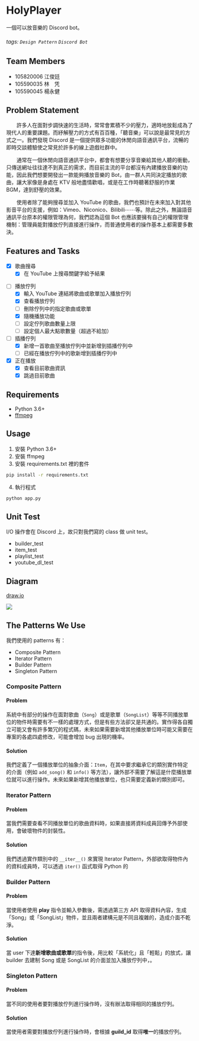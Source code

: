 # HolyPlayer

一個可以放音樂的 Discord bot。

###### tags: `Design Pattern` `Discord Bot`

## Team Members

- 105820006 江俊廷
- 105590035 林　凭
- 105590045 楊永健

## Problem Statement

&emsp;&emsp;許多人在面對步調快速的生活時，常常會累積不少的壓力，適時地放鬆成為了現代人的重要課題。而紓解壓力的方式有百百種，「聽音樂」可以說是最常見的方式之一。我們發現 Discord 是一個提供眾多功能的休閒向語音通訊平台，流暢的即時交談體驗使之常見於許多的線上遊戲社群中。

&emsp;&emsp;通常在一個休閒向語音通訊平台中，都會有想要分享音樂給其他人聽的衝動，只傳送網址往往達不到真正的需求，而目前主流的平台都沒有內建播放音樂的功能，因此我們想要開發出一款能夠播放音樂的 Bot，由一群人共同決定播放的歌曲，讓大家像是身處在 KTV 般地盡情歡唱，或是在工作時聽著舒服的作業 BGM，達到舒壓的效果。

&emsp;&emsp;使用者除了能夠搜尋並加入 YouTube 的歌曲，我們也預計在未來加入對其他影音平台的支援，例如：Vimeo、Niconico、Bilibili⋯⋯等。除此之外，無論語音通訊平台原本的權限管理為何，我們認為這個 Bot 也應該要擁有自己的權限管理機制：管理員能對播放佇列直接進行操作，而普通使用者的操作基本上都需要多數決。

## Features and Tasks

- [x] 歌曲搜尋
    - [x] 在 YouTube 上搜尋關鍵字給予結果
<!--
- [ ] 權限管理
    - [ ] 管理員所有操作
    - [ ] 只有管理員才能夠編輯播放佇列的模式
    - [ ] 普通使用者刪歌要投票
    - [ ] 普通使用者跳歌要投票
-->
- [ ] 播放佇列
    - [x] 輸入 YouTube 連結將歌曲或歌單加入播放佇列
    - [x] 查看播放佇列
    - [ ] 刪除佇列中的指定歌曲或歌單
    - [x] 隨機播放功能
    - [ ] 設定佇列歌曲數量上限
    - [ ] 設定個人最大點歌數量（超過不給加）

- [ ] 插播佇列
    - [x] 新增一首歌曲至播放佇列中並新增到插播佇列中
    - [ ] 已經在播放佇列中的歌新增到插播佇列中

- [x] 正在播放
    - [x] 查看目前歌曲資訊
    - [x] 跳過目前歌曲

## Requirements

- Python 3.6+
- [ffmpeg](https://ffmpeg.org/)

## Usage

1. 安裝 Python 3.6+
2. 安裝 ffmpeg
3. 安裝 requirements.txt 裡的套件
```bash
pip install -r requirements.txt
```
4. 執行程式
```bash
python app.py
```

## Unit Test

I/O 操作會在 Discord 上，故只對我們寫的 class 做 unit test。
- builder_test
- item_test
- playlist_test
- youtube_dl_test

## Diagram

[draw.io](https://drive.google.com/file/d/1-rCvsJBhQY0WDYrYn_gU33B3nHOqq_ho/view?usp=sharing)

![](https://i.imgur.com/qulcsn9.png)

## The Patterns We Use

我們使用的 patterns 有：

- Composite Pattern
- Iterator Pattern
- Builder Pattern
- Singleton Pattern

### Composite Pattern

#### Problem

系統中有部分的操作在面對歌曲（`Song`）或是歌單（`SongList`）等等不同播放單位的物件時需要有不一樣的處理方式，但是有些方法卻又是共通的。實作得各自獨立可能又會有許多繁冗的程式碼，未來如果需要新增其他播放單位時可能又需要在專案的各處四處修改，可能會增加 bug 出現的機率。

#### Solution

我們定義了一個播放單位的抽象介面：`Item`，在其中要求繼承它的類別實作特定的介面（例如 `add_song()` 和 `info()` 等方法），讓外部不需要了解這是什麼播放單位就可以進行操作。未來如果新增其他播放單位，也只需要定義新的類別即可。

### Iterator Pattern

#### Problem
當我們需要查看不同播放單位的歌曲資料時，如果直接將資料成員回傳予外部使用，會破壞物件的封裝性。

#### Solution
我們透過實作類別中的 `__iter__()` 來實現 Iterator Pattern，外部欲取得物件內的資料成員時，可以透過 `iter()` 函式取得 Python 的


### Builder Pattern

#### Problem

當使用者使用 **play** 指令並輸入參數後，需透過第三方 API 取得資料內容，生成「Song」或「SongList」物件，並且兩者建構元是不同且複雜的，造成介面不乾淨。

#### Solution

當 user 下達**新增歌曲或歌單**的指令後，用比較「系統化」且「輕鬆」的放式，讓 builder 去建制 Song 或是 SongList 的介面並加入播放佇列中，。

### Singleton Pattern

#### Problem

當不同的使用者要對播放佇列進行操作時，沒有辦法取得相同的播放佇列。

#### Solution

當使用者需要對播放佇列進行操作時，會根據 **guild_id** 取得**唯一**的播放佇列。
